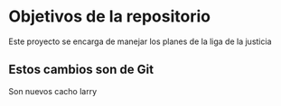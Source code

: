 # Objetivos de la repositorio

Este proyecto se encarga de manejar los planes de la liga de la justicia

## Estos cambios son de Git
Son nuevos cacho larry
